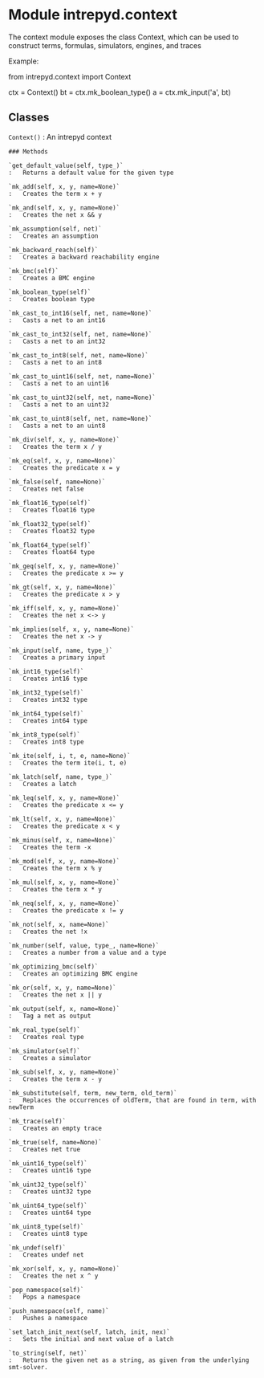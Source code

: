 Module intrepyd.context
=======================
The context module exposes the class Context, which
can be used to construct terms, formulas, simulators,
engines, and traces

Example:

from intrepyd.context import Context

ctx = Context()
bt = ctx.mk_boolean_type()
a = ctx.mk_input('a', bt)

Classes
-------

`Context()`
:   An intrepyd context

    ### Methods

    `get_default_value(self, type_)`
    :   Returns a default value for the given type

    `mk_add(self, x, y, name=None)`
    :   Creates the term x + y

    `mk_and(self, x, y, name=None)`
    :   Creates the net x && y

    `mk_assumption(self, net)`
    :   Creates an assumption

    `mk_backward_reach(self)`
    :   Creates a backward reachability engine

    `mk_bmc(self)`
    :   Creates a BMC engine

    `mk_boolean_type(self)`
    :   Creates boolean type

    `mk_cast_to_int16(self, net, name=None)`
    :   Casts a net to an int16

    `mk_cast_to_int32(self, net, name=None)`
    :   Casts a net to an int32

    `mk_cast_to_int8(self, net, name=None)`
    :   Casts a net to an int8

    `mk_cast_to_uint16(self, net, name=None)`
    :   Casts a net to an uint16

    `mk_cast_to_uint32(self, net, name=None)`
    :   Casts a net to an uint32

    `mk_cast_to_uint8(self, net, name=None)`
    :   Casts a net to an uint8

    `mk_div(self, x, y, name=None)`
    :   Creates the term x / y

    `mk_eq(self, x, y, name=None)`
    :   Creates the predicate x = y

    `mk_false(self, name=None)`
    :   Creates net false

    `mk_float16_type(self)`
    :   Creates float16 type

    `mk_float32_type(self)`
    :   Creates float32 type

    `mk_float64_type(self)`
    :   Creates float64 type

    `mk_geq(self, x, y, name=None)`
    :   Creates the predicate x >= y

    `mk_gt(self, x, y, name=None)`
    :   Creates the predicate x > y

    `mk_iff(self, x, y, name=None)`
    :   Creates the net x <-> y

    `mk_implies(self, x, y, name=None)`
    :   Creates the net x -> y

    `mk_input(self, name, type_)`
    :   Creates a primary input

    `mk_int16_type(self)`
    :   Creates int16 type

    `mk_int32_type(self)`
    :   Creates int32 type

    `mk_int64_type(self)`
    :   Creates int64 type

    `mk_int8_type(self)`
    :   Creates int8 type

    `mk_ite(self, i, t, e, name=None)`
    :   Creates the term ite(i, t, e)

    `mk_latch(self, name, type_)`
    :   Creates a latch

    `mk_leq(self, x, y, name=None)`
    :   Creates the predicate x <= y

    `mk_lt(self, x, y, name=None)`
    :   Creates the predicate x < y

    `mk_minus(self, x, name=None)`
    :   Creates the term -x

    `mk_mod(self, x, y, name=None)`
    :   Creates the term x % y

    `mk_mul(self, x, y, name=None)`
    :   Creates the term x * y

    `mk_neq(self, x, y, name=None)`
    :   Creates the predicate x != y

    `mk_not(self, x, name=None)`
    :   Creates the net !x

    `mk_number(self, value, type_, name=None)`
    :   Creates a number from a value and a type

    `mk_optimizing_bmc(self)`
    :   Creates an optimizing BMC engine

    `mk_or(self, x, y, name=None)`
    :   Creates the net x || y

    `mk_output(self, x, name=None)`
    :   Tag a net as output

    `mk_real_type(self)`
    :   Creates real type

    `mk_simulator(self)`
    :   Creates a simulator

    `mk_sub(self, x, y, name=None)`
    :   Creates the term x - y

    `mk_substitute(self, term, new_term, old_term)`
    :   Replaces the occurrences of oldTerm, that are found in term, with newTerm

    `mk_trace(self)`
    :   Creates an empty trace

    `mk_true(self, name=None)`
    :   Creates net true

    `mk_uint16_type(self)`
    :   Creates uint16 type

    `mk_uint32_type(self)`
    :   Creates uint32 type

    `mk_uint64_type(self)`
    :   Creates uint64 type

    `mk_uint8_type(self)`
    :   Creates uint8 type

    `mk_undef(self)`
    :   Creates undef net

    `mk_xor(self, x, y, name=None)`
    :   Creates the net x ^ y

    `pop_namespace(self)`
    :   Pops a namespace

    `push_namespace(self, name)`
    :   Pushes a namespace

    `set_latch_init_next(self, latch, init, nex)`
    :   Sets the initial and next value of a latch

    `to_string(self, net)`
    :   Returns the given net as a string, as given from the underlying smt-solver.